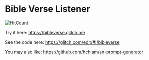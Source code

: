 # Bible Verse Listener

[![HitCount](http://hits.dwyl.com/hchiam/bible-verse-listener.svg)](http://hits.dwyl.com/hchiam/bible-verse-listener)

Try it here: https://bibleverse.glitch.me

See the code here: https://glitch.com/edit/#!/bibleverse

You may also like: https://github.com/hchiam/sn-prompt-generator
